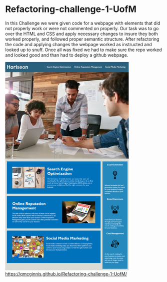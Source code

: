 # Refactoring-challenge-1-UofM
In this Challenge we were given code for a webpage with elements that did not properly work or were not commented on properly. Our task was to go over the HTML and CSS and apply necessary changes to insure they both worked properly, and followed proper semantic structure.
After refactoring the code and applying changes the webpage worked as instructed and looked up to snuff. Once all was fixed we had to make sure the repo worked and looked good and than had to deploy a github webpage. 



![Alt text](/assets/images/Webpage1.png?raw=true "Webpage screenshot")
https://qmcginnis.github.io/Refactoring-challenge-1-UofM/